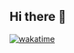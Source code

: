 ## Hi there 👋

<!--
**s7np8k/s7np8k** is a ✨ _special_ ✨ repository because its `README.md` (this file) appears on your GitHub profile.

Here are some ideas to get you started:

- 🔭 I’m currently working on ...
- 🌱 I’m currently learning ...
- 👯 I’m looking to collaborate on ...
- 🤔 I’m looking for help with ...
- 💬 Ask me about ...
- 📫 How to reach me: ...
- 😄 Pronouns: ...
- ⚡ Fun fact: ...
-->
  [![wakatime](https://wakatime.com/badge/user/9cd2eae8-f9e9-48ad-ad37-52aef8ad1595.svg)](https://wakatime.com/@9cd2eae8-f9e9-48ad-ad37-52aef8ad1595)
